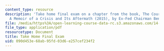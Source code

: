 ```yaml
---
content_type: resource
description: 'Take home final exam on a chapter from the book, The Courage to Act:
  A Memoir of a Crisis and Its Aftermath (2015), by Ex-Fed Chairman Ben Bernanke.'
file: /media/https%3A/open-learning-course-data-rc.s3.amazonaws.com/14-09-financial-crises-january-iap-2016/090d453e68ab95fd03d6e257cef234f2_MIT14_09IAP16_exam.pdf
file_type: application/pdf
resourcetype: Document
title: Take Home Final Exam
uid: 090d453e-68ab-95fd-03d6-e257cef234f2
---
```

